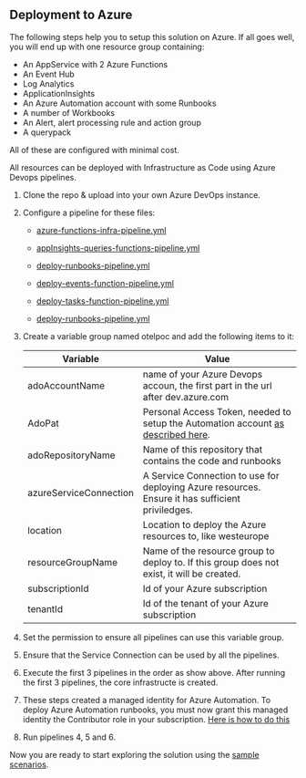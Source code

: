 ## Deployment to Azure

The following steps help you to setup this solution on Azure. If all goes well, you will end up with one resource group containing:

* An AppService with 2 Azure Functions
* An Event Hub
* Log Analytics
* ApplicationInsights
* An Azure Automation account with some Runbooks
* A number of Workbooks
* An Alert, alert processing rule and action group
* A querypack

All of these are configured with minimal cost.

All resources can be deployed with Infrastructure as Code using Azure Devops pipelines.

1. Clone the repo & upload into your own Azure DevOps instance.

2. Configure a pipeline for these files:
    * [azure-functions-infra-pipeline.yml](../azureFunctions/infra/azure-functions-infra-pipeline.yml)
    * [appInsights-queries-functions-pipeline.yml](../appInsights/appInsights-queries-functions-pipeline.yml)
    * [deploy-runbooks-pipeline.yml](../runbooks/deploy-runbooks-pipeline.yml)
    * [deploy-events-function-pipeline.yml](../azureFunctions/EventsFunction/deploy-events-function-pipeline.yml)
    * [deploy-tasks-function-pipeline.yml](../azureFunctions/TasksFunction/deploy-tasks-function-pipeline.yml)

    * [deploy-runbooks-pipeline.yml](../automation/runbooks/deploy-runbooks-pipeline.yml)

3. Create a variable group named otelpoc and add the following items to it:

    | Variable|Value|
    ----------|-------
    |adoAccountName| name of your Azure Devops accoun, the first part in the url after dev.azure.com|
    |AdoPat|Personal Access Token, needed to setup the Automation account [as described here](https://github.com/jordanbean-msft/automation-ado).|
    |adoRepositoryName|Name of this repository that contains the code and runbooks|
    |azureServiceConnection|A Service Connection to use for deploying Azure resources. Ensure it has sufficient priviledges.|
    |location|Location to deploy the Azure resources to, like westeurope|
    |resourceGroupName|Name of the resource group to deploy to. If this group does not exist, it will be created.|
    |subscriptionId|Id of your Azure subscription|
    |tenantId|Id of the tenant of your Azure subscription|

4. Set the permission to ensure all pipelines can use this variable group.

5. Ensure that the Service Connection can be used by all the pipelines.

6. Execute the first 3 pipelines in the order as show above. After running the first 3 pipelines, the core infrastructe is created.

7. These steps created a managed identity for Azure Automation. To deploy Azure Automation runbooks, you must now grant this managed identity the Contributor role in your subscription. [Here is how to do this](https://github.com/jordanbean-msft/automation-ado)

8. Run pipelines 4, 5 and 6.

Now you are ready to start exploring the solution using the [sample scenarios](../docs/SampleScenarios.md).